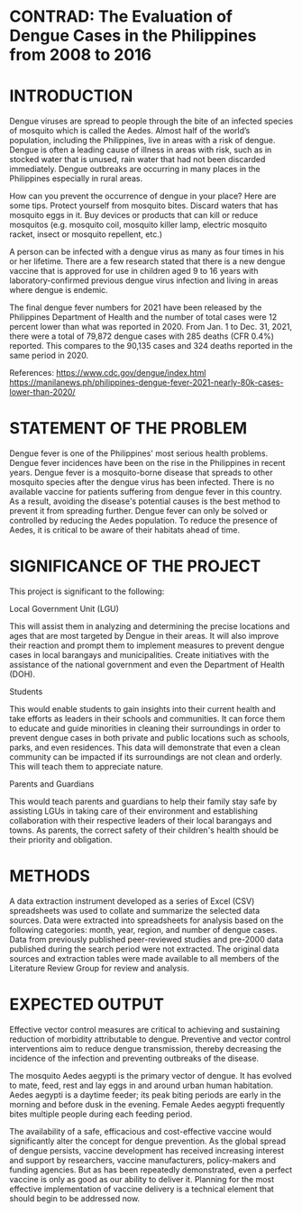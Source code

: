 # CONTRAD: The Evaluation of Dengue Cases in the Philippines from 2008 to 2016
# INTRODUCTION
Dengue viruses are spread to people through the bite of an infected species of mosquito which is called the Aedes. Almost half of the world’s population, including the Philippines, live in areas with a risk of dengue. Dengue is often a leading cause of illness in areas with risk, such as in stocked water that is unused, rain water that had not been discarded immediately. Dengue outbreaks are occurring in many places in the Philippines especially in rural areas. 

How can you prevent the occurrence of dengue in your place? Here are some tips. Protect yourself from mosquito bites. Discard waters that has mosquito eggs in it. Buy devices or products that can kill or reduce mosquitos (e.g. mosquito coil, mosquito killer lamp, electric mosquito racket, insect or mosquito repellent, etc.)

A person can be infected with a dengue virus as many as four times in his or her lifetime. There are a few research stated that there is a new dengue vaccine that is approved for use in children aged 9 to 16 years with laboratory-confirmed previous dengue virus infection and living in areas where dengue is endemic.

The final dengue fever numbers for 2021 have been released by the Philippines Department of Health and the number of total cases were 12 percent lower than what was reported in 2020. From Jan. 1 to Dec. 31, 2021, there were a total of 79,872 dengue cases with 285 deaths (CFR 0.4%) reported. This compares to the 90,135 cases and 324 deaths reported in the same period in 2020.

References: 
https://www.cdc.gov/dengue/index.html 
https://manilanews.ph/philippines-dengue-fever-2021-nearly-80k-cases-lower-than-2020/

# STATEMENT OF THE PROBLEM
Dengue fever is one of the Philippines' most serious health problems. Dengue fever incidences have been on the rise in the Philippines in recent years. Dengue fever is a mosquito-borne disease that spreads to other mosquito species after the dengue virus has been infected. There is no available  vaccine for patients suffering from dengue fever in this country. As a result, avoiding the disease's potential causes is the best method to prevent it from spreading further. Dengue fever can only be solved or controlled by reducing the Aedes population. To reduce the presence of Aedes, it is critical to be aware of their habitats ahead of time.

# SIGNIFICANCE OF THE PROJECT
This project is significant to the following:

Local Government Unit (LGU)  

This will assist them in analyzing and determining the precise locations and ages that are most targeted by Dengue in their areas. It will also improve their reaction and prompt them to implement measures to prevent dengue cases in local barangays and municipalities. Create initiatives with the assistance of the national government and even the Department of Health (DOH).

Students  

This would enable students to gain insights into their current health and take efforts as leaders in their schools and communities. It can force them to educate and guide minorities in cleaning their surroundings in order to prevent dengue cases in both private and public locations such as schools, parks, and even residences. This data will demonstrate that even a clean community can be impacted if its surroundings are not clean and orderly. This will teach them to appreciate nature.

Parents and Guardians  

This would teach parents and guardians to help their family stay safe by assisting LGUs in taking care of their environment and establishing collaboration with their respective leaders of their local barangays and towns. As parents, the correct safety of their children's health should be their priority and obligation.

# METHODS
A data extraction instrument developed as a series of Excel (CSV) spreadsheets was used to collate and summarize the selected data sources. Data were extracted into spreadsheets for analysis based on the following categories: month, year, region, and number of dengue cases. Data from previously published peer-reviewed studies and pre-2000 data published during the search period were not extracted. The original data sources and extraction tables were made available to all members of the Literature Review Group for review and analysis.

# EXPECTED OUTPUT
Effective vector control measures are critical to achieving and sustaining reduction of morbidity attributable to dengue. Preventive and vector control interventions aim to reduce dengue transmission, thereby decreasing the incidence of the infection and preventing outbreaks of the disease.

The mosquito Aedes aegypti is the primary vector of dengue. It has evolved to mate, feed, rest and lay eggs in and around urban human habitation. Aedes aegypti is a daytime feeder; its peak biting periods are early in the morning and before dusk in the evening. Female Aedes aegypti frequently bites multiple people during each feeding period. 

The availability of a safe, efficacious and cost-effective vaccine would significantly alter the concept for dengue prevention. As the global spread of dengue persists, vaccine development has received increasing interest and support by researchers, vaccine manufacturers, policy-makers and funding agencies. But as has been repeatedly demonstrated, even a perfect vaccine is only as good as our ability to deliver it. Planning for the most effective implementation of vaccine delivery is a technical element that should begin to be addressed now.
